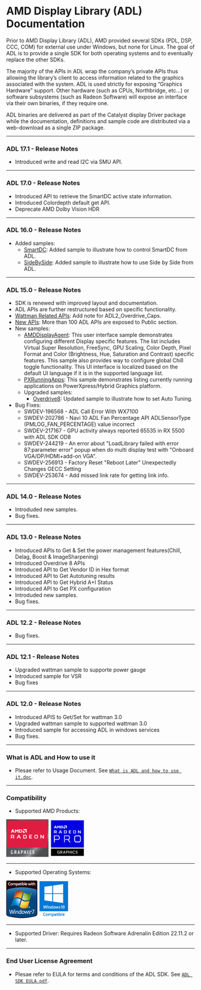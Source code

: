 # AMD Display Library (ADL) Documentation
Prior to AMD Display Library (ADL), AMD provided several SDKs (PDL, DSP, CCC, COM) for external use under Windows, but none for Linux. The goal of ADL is to provide a single SDK for both operating systems and to eventually replace the other SDKs.

The majority of the APIs in ADL wrap the company’s private APIs thus allowing the library’s client to access information related to the graphics associated with the system. ADL is used strictly for exposing “Graphics Hardware” support. Other hardware (such as CPUs, Northbridge, etc…) or software subsystems (such as Radeon Software) will expose an interface via their own binaries, if they require one.

ADL binaries are delivered as part of the Catalyst display Driver package while the documentation, definitions and sample code are distributed via a web-download as a single ZIP package. 

---

### ADL 17.1 - Release Notes
* Introduced write and read I2C via SMU API.

---

### ADL 17.0 - Release Notes
* Introduced API to retrieve the SmartDC active state information.
* Introduced Colordepth default get API.
* Deprecate AMD Dolby Vision HDR

---

### ADL 16.0 - Release Notes
* Added samples:
	* <a href="SmartDC-example.html">SmartDC</a>: Added sample to illustrate how to control SmartDC from ADL.
	* <a href="SideBySide-example.html">SideBySide</a>: Added sample to illustrate how to use Side by Side from ADL.

---

### ADL 15.0 - Release Notes
* SDK is renewed with improved layout and documentation.
* ADL APIs are further restructured based on specific functionality.
* <a href="group__WATTMANAPI.html">Wattman Related APIs</a>: Add note for ADL2_Overdrive_Caps.
* <a href="LatestAPIS.html">New APIs</a>:
	More than 100 ADL APIs are exposed to Public section.
* New samples:
	* <a href="AMDDisplayAgent-example.html">AMDDisplayAgent</a>: This user interface sample demonstrates configuring different Display specific features. The list includes Virtual Super Resolution, FreeSync, GPU Scaling, Color Depth, Pixel Format and Color (Brightness, Hue, Saturation and Contrast) specific features. This sample also provides way to configure global Chill toggle functionality. This UI interface is localized based on the default UI language if it is in the supported language list.
	* <a href="PXRunningApps-example.html">PXRunningApps</a>: This sample demonstrates listing currently running applications on PowerXpress/Hybrid Graphics platform.
  * Upgraded samples:
	* <a href="Overdrive8-example.html">Overdrive8</a>: Updated sample to illustrate how to set Auto Tuning.
* Bug Fixes:
	* SWDEV-196568 - ADL Call Error With WX7100
	* SWDEV-202786 - Navi 10 ADL Fan Percentage API ADLSensorType (PMLOG_FAN_PERCENTAGE) value incorrect
	* SWDEV-217167 - GPU activity always reported 65535 in RX 5500 with ADL SDK OD8
	* SWDEV-244219 - An error about "LoadLibrary failed with error 87:parameter error" popup when do multi display test with "Onboard VGA/DP/HDMI+add-on VGA".
	* SWDEV-256913 - Factory Reset "Reboot Later" Unexpectedly Changes GECC Setting
	* SWDEV-253674 - Add missed link rate for getting link info.

---

### ADL 14.0 - Release Notes
* Introduded new samples.
* Bug fixes.

--- 

### ADL 13.0 - Release Notes
* Introduced APIs to Get & Set the power management features(Chill, Delag, Boost & ImageSharpening)
* Introduced Overdrive 8 APIs 
* Introduced API to Get Vendor ID in Hex format
* Introduced API to Get Autotuning results
* Introduced API to Get Hybrid A+I Status
* Introduced API to Get PX configuration 
* Introduded new samples.
* Bug fixes.

--- 

### ADL 12.2 - Release Notes
* Bug fixes.

--- 

### ADL 12.1 - Release Notes
* Upgraded wattman sample to supporte power gauge
* Introduced sample for VSR
* Bug fixes

--- 

### ADL 12.0 - Release Notes
* Introduced APIS to Get/Set for wattman 3.0
* Upgraded wattman sample to supported wattman 3.0
* Introduced sample for accessing ADL in windows services
* Bug fixes.

--- 

### What is ADL and How to use it
* Plesae refer to Usage Document. See <a href="What is ADL and how to use it.doc">`What is ADL and how to use it.doc`</a>.

--- 

### Compatibility
* Supported AMD Products:
<div>
  <img src="169768-C_RADEON_FAMILY_BADGE_E_RGB.PNG" title="AMD Radeon Graphics" margin="5" height="100"/> <img src="18161301-A_AMDRadeonProMASTER_Badge_RGB.PNG" title="AMD FirePro Graphics" margin="5" height="100"/>  
</div>

---
* Supported Operating Systems:
<div>
  <img src="Windows7.PNG" margin="5" height="100" title="Windows 7" /> <img src="Windows10.PNG" margin="5" height="100" title="Windows 10" /> 
</div>

---
* Supported Driver:
	Requires Radeon Software Adrenalin Edition 22.11.2 or later.

---
### End User License Agreement
* Plesae refer to EULA for terms and conditions of the ADL SDK. See <a href="ADL SDK EULA.pdf">`ADL SDK EULA.pdf`</a>.


